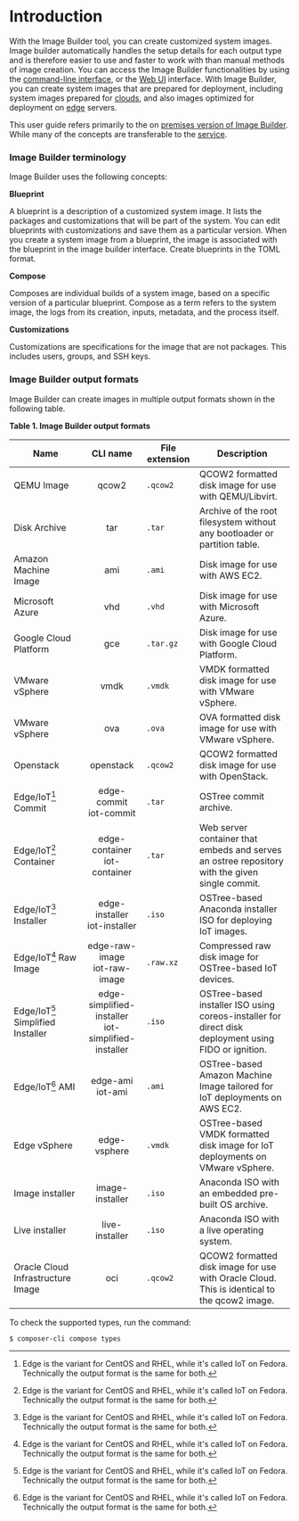 # Introduction

With the Image Builder tool, you can create customized system images. Image builder automatically handles the setup details for each output type and is therefore easier to use and faster to work with than manual methods of image creation. You can access the Image Builder functionalities by using the [command-line interface](https://osbuild.org/docs/on-premises/commandline/), or the [Web UI](https://osbuild.org/docs/on-premises/installation/#web-ui) interface. With Image Builder, you can create system images that are prepared for deployment, including system images prepared for [clouds](https://osbuild.org/docs/user-guide/uploading-cloud-images/), and also images optimized for deployment on [edge](https://osbuild.org/docs/on-premises/commandline/building-ostree-images) servers.

This user guide refers primarily to the on [premises version of Image Builder](../on-premises/00-overview/index.md). While many of the concepts are transferable to the [service](../hosted/architecture/index.md).

### Image Builder terminology

Image Builder uses the following concepts:

**Blueprint**

A blueprint is a description of a customized system image. It lists the packages and customizations that will be part of the system. You can edit blueprints with customizations and save them as a particular version. When you create a system image from a blueprint, the image is associated with the blueprint in the image builder interface.
Create blueprints in the TOML format.

**Compose**

Composes are individual builds of a system image, based on a specific version of a particular blueprint. Compose as a term refers to the system image, the logs from its creation, inputs, metadata, and the process itself.

**Customizations**

Customizations are specifications for the image that are not packages. This includes users, groups, and SSH keys.

### Image Builder output formats

Image Builder can create images in multiple output formats shown in the following table.

**Table 1. Image Builder output formats**

| Name                              |                        CLI name                        | File extension | Description                                                                                          |  
|-----------------------------------|:------------------------------------------------------:|----------------|------------------------------------------------------------------------------------------------------|  
| QEMU Image                        |                         qcow2                          | `.qcow2`       | QCOW2 formatted disk image for use with QEMU/Libvirt.                                                | 
| Disk Archive                      |                          tar                           | `.tar`         | Archive of the root filesystem without any bootloader or partition table.                            | 
| Amazon Machine Image              |                          ami                           | `.ami`         | Disk image for use with AWS EC2.                                                                     | 
| Microsoft Azure                   |                          vhd                           | `.vhd`         | Disk image for use with Microsoft Azure.                                                             | 
| Google Cloud Platform             |                          gce                           | `.tar.gz`      | Disk image for use with Google Cloud Platform.                                                       | 
| VMware vSphere                    |                          vmdk                          | `.vmdk`        | VMDK formatted disk image for use with VMware vSphere.                                               | 
| VMware vSphere                    |                          ova                           | `.ova`         | OVA formatted disk image for use with VMware vSphere.                                                | 
| Openstack                         |                       openstack                        | `.qcow2`       | QCOW2 formatted disk image for use with OpenStack.                                                   | 
| Edge/IoT[^1] Commit               |               edge-commit<br/>iot-commit               | `.tar`         | OSTree commit archive.                                                                               | 
| Edge/IoT[^1] Container            |            edge-container<br/>iot-container            |  `.tar`        | Web server container that embeds and serves an ostree repository with the given single commit.       | 
| Edge/IoT[^1] Installer            |            edge-installer<br/>iot-installer            | `.iso`         | OSTree-based Anaconda installer ISO for deploying IoT images.                                        | 
| Edge/IoT[^1] Raw Image            |            edge-raw-image<br/>iot-raw-image            | `.raw.xz`      | Compressed raw disk image for OSTree-based IoT devices.                                              | 
| Edge/IoT[^1] Simplified Installer | edge-simplified-installer<br/>iot-simplified-installer | `.iso`         | OSTree-based installer ISO using coreos-installer for direct disk deployment using FIDO or ignition. | 
| Edge/IoT[^1] AMI                  |                  edge-ami<br/>iot-ami                  | `.ami`         | OSTree-based Amazon Machine Image tailored for IoT deployments on AWS EC2.                           | 
| Edge vSphere                      |                      edge-vsphere                      | `.vmdk`        | OSTree-based VMDK formatted disk image for IoT deployments on VMware vSphere.                        |
| Image installer                   |                    image-installer                     | `.iso`         | Anaconda ISO with an embedded pre-built OS archive.                                                  | 
| Live installer                    |                     live-installer                     | `.iso`         | Anaconda ISO with a live operating system.                                                           | 
| Oracle Cloud Infrastructure Image |                          oci                           | `.qcow2`       | QCOW2 formatted disk image for use with Oracle Cloud. This is identical to the qcow2 image.          | 

To check the supported types, run the command:

```
$ composer-cli compose types
```

[^1]: Edge is the variant for CentOS and RHEL, while it's called IoT on Fedora. Technically the output format is the same for both.